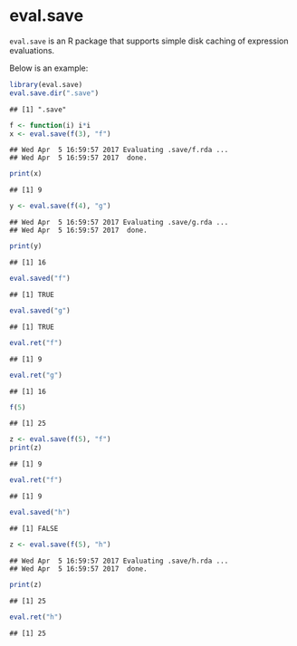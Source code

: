 # eval.save

`eval.save` is an R package that supports
simple disk caching of expression evaluations.

Below is an example:

```r
library(eval.save)
eval.save.dir(".save")
```

```
## [1] ".save"
```

```r
f <- function(i) i*i
x <- eval.save(f(3), "f")
```

```
## Wed Apr  5 16:59:57 2017 Evaluating .save/f.rda ...
## Wed Apr  5 16:59:57 2017  done.
```

```r
print(x)
```

```
## [1] 9
```

```r
y <- eval.save(f(4), "g")
```

```
## Wed Apr  5 16:59:57 2017 Evaluating .save/g.rda ...
## Wed Apr  5 16:59:57 2017  done.
```

```r
print(y)
```

```
## [1] 16
```

```r
eval.saved("f")
```

```
## [1] TRUE
```

```r
eval.saved("g")
```

```
## [1] TRUE
```

```r
eval.ret("f")
```

```
## [1] 9
```

```r
eval.ret("g")
```

```
## [1] 16
```

```r
f(5)
```

```
## [1] 25
```

```r
z <- eval.save(f(5), "f")
print(z)
```

```
## [1] 9
```

```r
eval.ret("f")
```

```
## [1] 9
```

```r
eval.saved("h")
```

```
## [1] FALSE
```

```r
z <- eval.save(f(5), "h")
```

```
## Wed Apr  5 16:59:57 2017 Evaluating .save/h.rda ...
## Wed Apr  5 16:59:57 2017  done.
```

```r
print(z)
```

```
## [1] 25
```

```r
eval.ret("h")
```

```
## [1] 25
```
